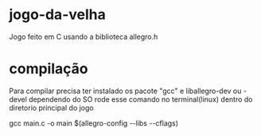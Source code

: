 # jogo-da-velha
Jogo feito em C usando a biblioteca allegro.h 
# compilação
Para compilar precisa ter instalado os pacote "gcc" e liballegro-dev ou -devel dependendo do SO
rode esse comando no terminal(linux) dentro do diretorio principal do jogo

gcc main.c -o main $(allegro-config --libs --cflags)
